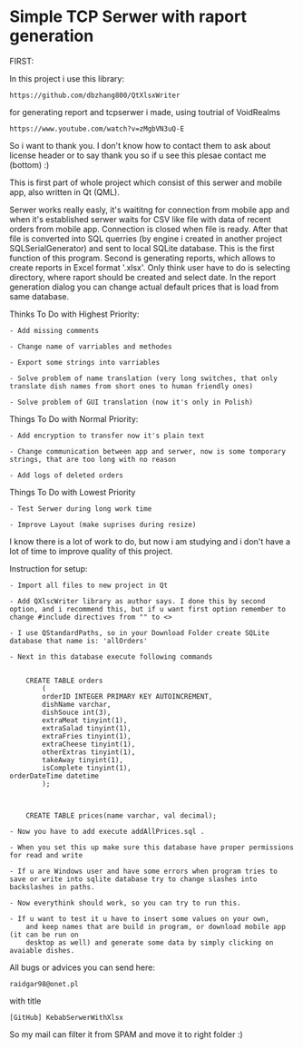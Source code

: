 # Simple TCP Serwer with raport generation

FIRST:

In this project i use this library:

	https://github.com/dbzhang800/QtXlsxWriter

for generating report and tcpserwer i made, using toutrial of VoidRealms

	https://www.youtube.com/watch?v=zMgbVN3uQ-E

So i want to thank you. I don't know how to contact them to ask about license header or to say thank you so if u see this plesae contact me (bottom) :)

This is first part of whole project which consist of this serwer and mobile app, also written in Qt (QML).

Serwer works really easly, it's waititng for connection from mobile app and when it's established
serwer waits for CSV like file with data of recent orders from mobile app. Connection is closed when file is ready. After that file is converted into SQL querries (by engine i created in another project SQLSerialGenerator) and sent to local SQLite database. This is the first function of this program. Second is generating reports, which allows to create reports in Excel format '.xlsx'. Only think user have to do is selecting directory, where raport should be created and select date. In the report generation dialog you can change actual default prices that is load from same database. 

Thinks To Do with Highest Priority:

	- Add missing comments

	- Change name of varriables and methodes

	- Export some strings into varriables

	- Solve problem of name translation (very long switches, that only translate dish names from short ones to human friendly ones)

	- Solve problem of GUI translation (now it's only in Polish)



Things To Do with Normal Priority:

	- Add encryption to transfer now it's plain text

	- Change communication between app and serwer, now is some tomporary strings, that are too long with no reason

	- Add logs of deleted orders



Things To Do with Lowest Priority

	- Test Serwer during long work time

	- Improve Layout (make suprises during resize)


I know there is a lot of work to do, but now i am studying and i don't have a lot of time to improve quality of this project.

Instruction for setup:

	- Import all files to new project in Qt
	
	- Add QXlscWriter library as author says. I done this by second option, and i recommend this, but if u want first option remember to change #include directives from "" to <> 

	- I use QStandardPaths, so in your Download Folder create SQLite database that name is: 'allOrders'

	- Next in this database execute following commands

		
		CREATE TABLE orders
			(
			orderID INTEGER PRIMARY KEY AUTOINCREMENT,
			dishName varchar,
			dishSouce int(3),
			extraMeat tinyint(1),
  			extraSalad tinyint(1),
			extraFries tinyint(1),
			extraCheese tinyint(1),
			otherExtras tinyint(1),
			takeAway tinyint(1),
			isComplete tinyint(1),                                                                                	orderDateTime datetime
			);



		CREATE TABLE prices(name varchar, val decimal);

	- Now you have to add execute addAllPrices.sql . 

	- When you set this up make sure this database have proper permissions for read and write

	- If u are Windows user and have some errors when program tries to save or write into sqlite database try to change slashes into backslashes in paths.

	- Now everythink should work, so you can try to run this.

	- If u want to test it u have to insert some values on your own, 
		and keep names that are build in program, or download mobile app (it can be run on 
		desktop as well) and generate some data by simply clicking on avaiable dishes.



All bugs or advices you can send here:

	raidgar98@onet.pl

with title

	[GitHub] KebabSerwerWithXlsx

So my mail can filter it from SPAM and move it to right folder :)
